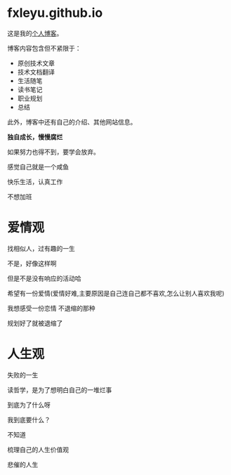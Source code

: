 # fxleyu.github.io


这是我的[个人博客](https://fxleyu.github.io/)。

博客内容包含但不紧限于：
- 原创技术文章
- 技术文档翻译
- 生活随笔
- 读书笔记
- 职业规划
- 总结

此外，博客中还有自己的介绍、其他网站信息。

**独自成长，慢慢腐烂**

如果努力也得不到，要学会放弃。

感觉自己就是一个咸鱼



快乐生活，认真工作

不想加班

# 爱情观
找相似人，过有趣的一生

不是，好像这样啊   

但是不是没有响应的活动哈

希望有一份爱情(爱情好难,主要原因是自己连自己都不喜欢,怎么让别人喜欢我呢)

我想感受一份恋情 不退缩的那种

规划好了就被退缩了

# 人生观
失败的一生

读哲学，是为了想明白自己的一堆烂事

到底为了什么呀

我到底要什么？

不知道

梳理自己的人生价值观


悲催的人生
